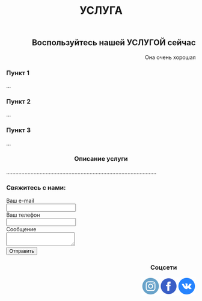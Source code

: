 <header>
  <h1>
    УСЛУГА
  </h1>
</header>

<main style="text-align:right">
  <h2>
    Воспользуйтесь нашей УСЛУГОЙ сейчас
  </h2>
  <p>
    Она очень хорошая
  </p>
</main>

<article>
  <section>
    <h3>
      Пункт 1
    </h3>
    <p>
      ...
    </p>
  </section>
  <section>
    <h3>
      Пункт 2
    </h3>
    <p>
      ...
    </p>
  </section>
  <section>
    <h3>
      Пункт 3
    </h3>
    <p>
      ...
    </p>
  </section>
</article>

<article>
  <h3 style="text-align:center">
    Описание услуги
  </h3>
    <p>
      ...................................................................................................
    </p>
</article>

<form>
  <h3>
    Свяжитесь с нами:
  </h3>
  Ваш e-mail <br>
  <input align="center">
  <br> Ваш телефон <br>
  <input align="center">
  <br> Сообщение <br>
  <textarea></textarea>
  <br>
  <button>
   Отправить
  </button>
</form>

<footer>
  <h3 style="text-align:right;margin-right:50px">
  	Соцсети
  </h3>
  <a href="https://vk.com/thispagedoesnotexist">
    <img src="iconmonstr-vk-4-96.png" style="width:48px;float:right;" alt="Наша страница Вконтакте">
  </a>
  <a href="https://www.facebook.com/thispagedoesnotexist">
    <img src="iconmonstr-facebook-4-96.png" style="width:48px;float:right;" alt="Наша страница Facebook">
  </a>
  <a href="https://www.instagram.com/thispagedoesnotexist">
    <img src="iconmonstr-instagram-14-96.png" style="width:48px;float:right;" alt="Наша страница Instagram">
  </a>
</footer>
